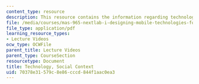 ```yaml
---
content_type: resource
description: This resource contains the information regarding technology, Social Context.
file: /media/courses/mas-965-nextlab-i-designing-mobile-technologies-for-the-next-billion-users-fall-2008/70378e31579c8e86cccd844f1aac0ea3_MITMAS_965F08_lec07.pdf
file_type: application/pdf
learning_resource_types:
- Lecture Videos
ocw_type: OCWFile
parent_title: Lecture Videos
parent_type: CourseSection
resourcetype: Document
title: Technology, Social Context
uid: 70378e31-579c-8e86-cccd-844f1aac0ea3
---
```

